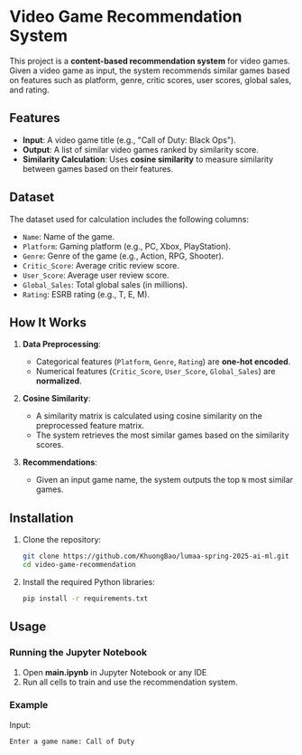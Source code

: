 # Video Game Recommendation System

This project is a **content-based recommendation system** for video games. Given a video game as input, the system recommends similar games based on features such as platform, genre, critic scores, user scores, global sales, and rating.

## Features

- **Input**: A video game title (e.g., "Call of Duty: Black Ops").
- **Output**: A list of similar video games ranked by similarity score.
- **Similarity Calculation**: Uses **cosine similarity** to measure similarity between games based on their features.

## Dataset

The dataset used for calculation includes the following columns:

- `Name`: Name of the game.
- `Platform`: Gaming platform (e.g., PC, Xbox, PlayStation).
- `Genre`: Genre of the game (e.g., Action, RPG, Shooter).
- `Critic_Score`: Average critic review score.
- `User_Score`: Average user review score.
- `Global_Sales`: Total global sales (in millions).
- `Rating`: ESRB rating (e.g., T, E, M).

## How It Works

1. **Data Preprocessing**:
   - Categorical features (`Platform`, `Genre`, `Rating`) are **one-hot encoded**.
   - Numerical features (`Critic_Score`, `User_Score`, `Global_Sales`) are **normalized**.

2. **Cosine Similarity**:
   - A similarity matrix is calculated using cosine similarity on the preprocessed feature matrix.
   - The system retrieves the most similar games based on the similarity scores.

3. **Recommendations**:
   - Given an input game name, the system outputs the top `N` most similar games.

## Installation

1. Clone the repository:

    ```bash
    git clone https://github.com/KhuongBao/lumaa-spring-2025-ai-ml.git
    cd video-game-recommendation
    ```

2. Install the required Python libraries:

    ```bash
    pip install -r requirements.txt
    ```

## Usage

### Running the Jupyter Notebook

1. Open **main.ipynb** in Jupyter Notebook or any IDE
2. Run all cells to train and use the recommendation system.

### Example

Input:

```bash
Enter a game name: Call of Duty

